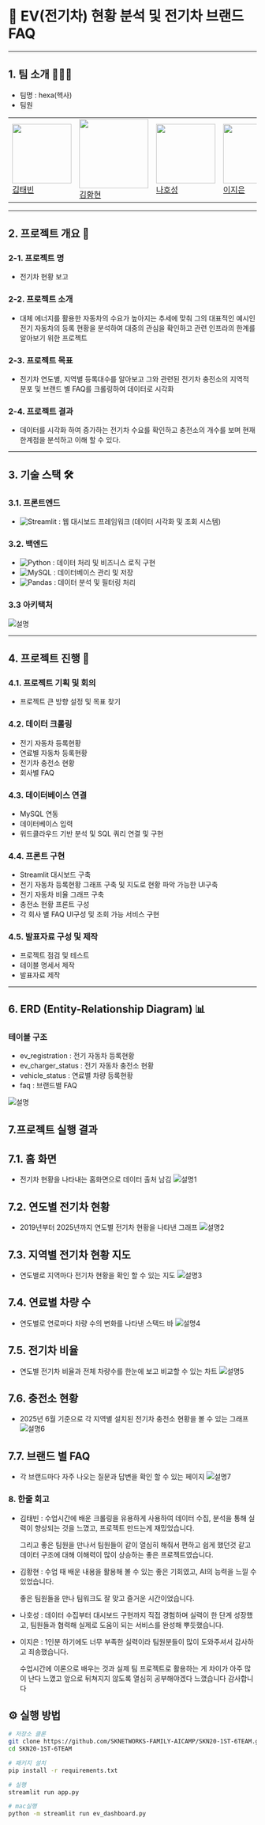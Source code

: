 # 🚗 EV(전기차) 현황 분석 및 전기차 브랜드 FAQ

---

## 1. 팀 소개 🧑‍🤝‍🧑

   - 팀명 : hexa(헥사)
   - 팀원

| | | | |
|---|---|---|---|
| <img src="사진폴더/pika.jpeg" width="120"> <br> [김태빈](https://github.com/binibini90) | <img src="사진폴더/jaman.jpeg" width="140"> <br> [김황현](https://github.com/python11021) | <img src="사진폴더/pichu.jpeg" width="120"> <br> [나호성](https://github.com/BBuSang) | <img src="사진폴더/ulpak.jpg" width="120"> <br> [이지은](https://github.com/jieun9508-cyber) |


---

## 2. 프로젝트 개요 📖

### 2-1. 프로젝트 명
        
- 전기차 현황 보고
        
### 2-2. 프로젝트 소개
         
- 대체 에너지를 활용한 자동차의 수요가 높아지는 추세에 맞춰 그의 대표적인 예시인 전기 자동차의 등록 현황을 분석하여 대중의 관심을 확인하고 관련 인프라의 한계를 알아보기 위한 프로젝트
        
### 2-3. 프로젝트 목표
         
- 전기차 연도별, 지역별 등록대수를 알아보고 그와 관련된 전기차 충전소의 지역적 분포 및 브랜드 별 FAQ를 크롤링하여 데이터로 시각화
        
### 2-4. 프로젝트 결과
         
- 데이터를 시각화 하여 증가하는 전기차 수요를 확인하고 충전소의 개수를 보며 현재 한계점을 분석하고 이해 할 수 있다.

---

## 3. 기술 스택  🛠

### 3.1. 프론트엔드  
- ![Streamlit](https://img.shields.io/badge/-streamlit-red?logo=streamlit&logoColor=white) : 웹 대시보드 프레임워크 (데이터 시각화 및 조회 시스템)  

### 3.2. 백엔드  
- ![Python](https://img.shields.io/badge/-python-blue?logo=python&logoColor=white) : 데이터 처리 및 비즈니스 로직 구현  
- ![MySQL](https://img.shields.io/badge/-mysql-blue?logo=mysql&logoColor=white) : 데이터베이스 관리 및 저장  
- ![Pandas](https://img.shields.io/badge/-pandas-purple?logo=pandas&logoColor=white) : 데이터 분석 및 필터링 처리

### 3.3 아키택처
![설명](사진폴더/아키택처.png)


---

## 4. 프로젝트 진행  🚀

### 4.1. 프로젝트 기획 및 회의
- 프로젝트 큰 방향 설정 및 목표 찾기 

### 4.2. 데이터 크롤링  
- 전기 자동차 등록현황
- 연료별 자동차 등록현황
- 전기차 충전소 현황
- 회사별 FAQ  

### 4.3. 데이터베이스 연결  
- MySQL 연동
- 데이터베이스 입력
- 워드클라우드 기반 분석 및 SQL 쿼리 연결 및 구현

### 4.4. 프론트 구현
- Streamlit 대시보드 구축
- 전기 자동차 등록현황 그래프 구축 및 지도로 현황 파악 가능한 UI구축
- 전기 자동차 비율 그래프 구축
- 충전소 현황 프론트 구성
- 각 회사 별 FAQ UI구성 및 조회 가능 서비스 구현

### 4.5. 발표자료 구성 및 제작
- 프로젝트 점검 및 테스트
- 테이블 명세서 제작
- 발표자료 제작

---

## 6. ERD (Entity-Relationship Diagram) 📊

### 테이블 구조
- ev_registration : 전기 자동차 등록현황
- ev_charger_status : 전기 자동차 충전소 현황
- vehicle_status : 연료별 차량 등록현황
- faq : 브랜드별 FAQ

![설명](사진폴더/HEXA_ERD.jpg)

## 7.프로젝트 실행 결과

## 7.1. 홈 화면
- 전기차 현황을 나타내는 홈화면으로 데이터 출처 남김
![설명1](사진폴더/home.png)

## 7.2. 연도별 전기차 현황
- 2019년부터 2025년까지 연도별 전기차 현황을 나타낸 그래프
![설명2](사진폴더/year.png)

## 7.3. 지역별 전기차 현황 지도
- 연도별로 지역마다 전기차 현황을 확인 할 수 있는 지도
![설명3](사진폴더/rigin.png)

## 7.4. 연료별 차량 수
- 연도별로 연로마다 차량 수의 변화를 나타낸 스택드 바
![설명4](사진폴더/fuel.png)

## 7.5. 전기차 비율
- 연도별 전기차 비율과 전체 차량수를 한눈에 보고 비교할 수 있는 차트
![설명5](사진폴더/diff.png)

## 7.6. 충전소 현황
- 2025년 6월 기준으로 각 지역별 설치된 전기차 충전소 현황을 볼 수 있는 그래프
![설명6](사진폴더/char.png)

## 7.7. 브랜드 별 FAQ
- 각 브랜드마다 자주 나오는 질문과 답변을 확인 할 수 있는 페이지
![설명7](사진폴더/faq.png)

### 8. 한줄 회고

- 김태빈 : 수업시간에 배운 크롤링을 유용하게 사용하여 데이터 수집, 분석을 통해 실력이 향상되는 것을 느꼈고, 프로젝트 만드는게 재밌었습니다.

  그리고 좋은 팀원을 만나서 팀원들이 같이 열심히 해줘서 편하고 쉽게 했던것 같고 데이터 구조에 대해 이해력이 많이 상승하는 좋은 프로젝트였습니다.

- 김황현 : 수업 때 배운 내용을 활용해 볼 수 있는 좋은 기회였고, AI의 능력을 느낄 수 있었습니다. 

  좋은 팀원들을 만나 팀워크도 잘 맞고 즐거운 시간이었습니다.

- 나호성 : 데이터 수집부터 대시보드 구현까지 직접 경험하며 실력이 한 단계 성장했고, 팀원들과 협력해 실제로 도움이 되는 서비스를 완성해 뿌듯했습니다.

- 이지은 : 1인분 하기에도 너무 부족한 실력이라 팀원분들이 많이 도와주셔서 감사하고 죄송했습니다.

  수업시간에 이론으로 배우는 것과 실제 팀 프로젝트로 활용하는 게 차이가 아주 많이 난다 느꼈고 앞으로 뒤쳐지지 않도록 열심히 공부해야겠다 느꼈습니다 감사합니다

## ⚙️ 실행 방법
```bash
# 저장소 클론
git clone https://github.com/SKNETWORKS-FAMILY-AICAMP/SKN20-1ST-6TEAM.git
cd SKN20-1ST-6TEAM

# 패키지 설치
pip install -r requirements.txt

# 실행
streamlit run app.py

# mac실행
python -m streamlit run ev_dashboard.py
